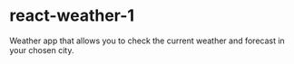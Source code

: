 # react-weather-1
Weather app that allows you to check the current weather and forecast in your chosen city.
